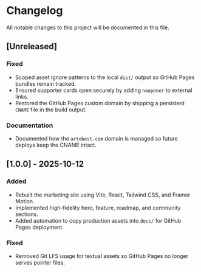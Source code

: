 # Changelog

All notable changes to this project will be documented in this file.

## [Unreleased]

### Fixed
- Scoped asset ignore patterns to the local `dist/` output so GitHub Pages bundles remain tracked.
- Ensured supporter cards open securely by adding `noopener` to external links.
- Restored the GitHub Pages custom domain by shipping a persistent `CNAME` file in the build output.

### Documentation
- Documented how the `artobest.com` domain is managed so future deploys keep the CNAME intact.

## [1.0.0] - 2025-10-12

### Added
- Rebuilt the marketing site using Vite, React, Tailwind CSS, and Framer Motion.
- Implemented high-fidelity hero, feature, roadmap, and community sections.
- Added automation to copy production assets into `docs/` for GitHub Pages deployment.

### Fixed
- Removed Git LFS usage for textual assets so GitHub Pages no longer serves pointer files.

